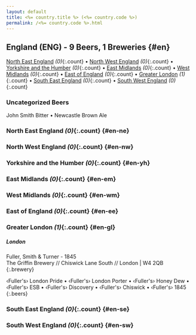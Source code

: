 ```yaml
---
layout: default
title: <%= country.title %> (<%= country.code %>)
permalink: /<%= country.code %>.html
---
```


## England (ENG) - 9 Beers, 1 Breweries {#en}

[North East England](#en-ne) _(0)_{:.count} • [North West England](#en-nw) _(0)_{:.count} • [Yorkshire and the Humber](#en-yh) _(0)_{:.count} • [East Midlands](#en-em) _(0)_{:.count} • [West Midlands](#en-wm) _(0)_{:.count} • [East of England](#en-ee) _(0)_{:.count} • [Greater London](#en-gl) _(1)_{:.count} • [South East England](#en-se) _(0)_{:.count} • [South West England](#en-sw) _(0)_{:.count}

### Uncategorized Beers

John Smith Bitter   • Newcastle Brown Ale  




### North East England _(0)_{:.count} {#en-ne}






### North West England _(0)_{:.count} {#en-nw}






### Yorkshire and the Humber _(0)_{:.count} {#en-yh}






### East Midlands _(0)_{:.count} {#en-em}






### West Midlands _(0)_{:.count} {#en-wm}






### East of England _(0)_{:.count} {#en-ee}






### Greater London _(1)_{:.count} {#en-gl}



##### London 


Fuller, Smith & Turner - 1845  <br>
The Griffin Brewery // Chiswick Lane South // London | W4 2QB  <br>
{:.brewery}

‹Fuller's› London Pride   • ‹Fuller's› London Porter   • ‹Fuller's› Honey Dew   • ‹Fuller's› ESB   • ‹Fuller's› Discovery   • ‹Fuller's› Chiswick   • ‹Fuller's› 1845  
{:.beers}




### South East England _(0)_{:.count} {#en-se}






### South West England _(0)_{:.count} {#en-sw}





 
